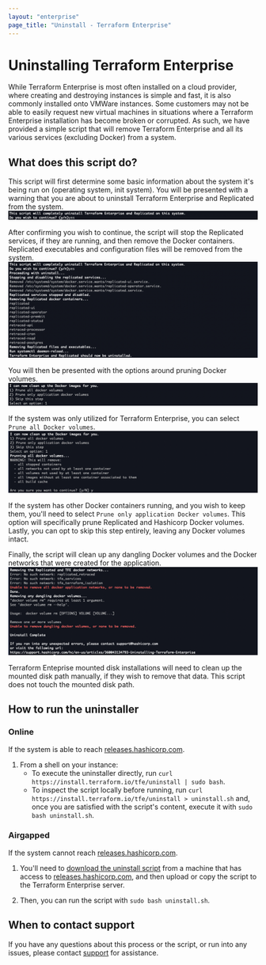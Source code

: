 ```yaml
---
layout: "enterprise"
page_title: "Uninstall - Terraform Enterprise"
---
```


# Uninstalling Terraform Enterprise

While Terraform Enterprise is most often installed on a cloud provider, where creating and destroying instances is simple and fast, it is also commonly installed onto VMWare instances. Some customers may not be able to easily request new virtual machines in situations where a Terraform Enterprise installation has become broken or corrupted. As such, we have provided a simple script that will remove Terraform Enterprise and all its various services (excluding Docker) from a system. 

## What does this script do?

This script will first determine some basic information about the system it's being run on (operating system, init system). You will be presented with a warning that you are about to uninstall Terraform Enterprise and Replicated from the system. 
![Uninstall - Do you want to continue?][uninstall-prompt]

After confirming you wish to continue, the script will stop the Replicated services, if they are running, and then remove the Docker containers. Replicated executables and configuration files will be removed from the system. 
![Uninstall - Application removed][uninstall-uninstalled]

You will then be presented with the options around pruning Docker volumes. 
![Uninstall - Prune all docker volumes?][uninstall-prune]

If the system was only utilized for Terraform Enterprise, you can select `Prune all Docker volumes`.
![Uninstall - Prune all][uninstall-prune-all]

If the system has other Docker containers running, and you wish to keep them, you'll need to select `Prune only application Docker volumes`. This option will specifically prune Replicated and Hashicorp Docker volumes. Lastly, you can opt to skip this step entirely, leaving any Docker volumes intact.  

Finally, the script will clean up any dangling Docker volumes and the Docker networks that were created for the application. 
![uninstall-cleanup][uninstall-cleanup]

Terraform Enteprise mounted disk installations will need to clean up the mounted disk path manually, if they wish to remove that data. This script does not touch the mounted disk path.

## How to run the uninstaller

### Online

If the system is able to reach [releases.hashicorp.com][releases].

1. From a shell on your instance:
	* To execute the uninstaller directly, run `curl https://install.terraform.io/tfe/uninstall | sudo bash`. 
	* To inspect the script locally before running, run `curl https://install.terraform.io/tfe/uninstall > uninstall.sh` and, once you are satisfied with the script's content, execute it with `sudo bash uninstall.sh`.

### Airgapped

If the system cannot reach [releases.hashicorp.com][releases].

1. You'll need to [download the uninstall script][uninstall link] from a machine that has access to [releases.hashicorp.com][releases], and then upload or copy the script to the Terraform Enterprise server. 

1. Then, you can run the script with `sudo bash uninstall.sh`.

## When to contact support

If you have any questions about this process or the script, or run into any issues, please contact [support][support] for assistance.


[uninstall-prompt]: ./assets/uninstall-prompt.png
[uninstall-uninstalled]: ./assets/uninstall-uninstalled.png
[uninstall-prune]: ./assets/uninstall-prune.png
[uninstall-prune-all]: ./assets/uninstall-prune-all.png
[uninstall-cleanup]: ./assets/uninstall-cleanup.png
[releases]: https://releases.hashicorp.com
[uninstall link]: https://releases.hashicorp.com/tfe/uninstall.sh
[support]: https://support.hashicorp.com